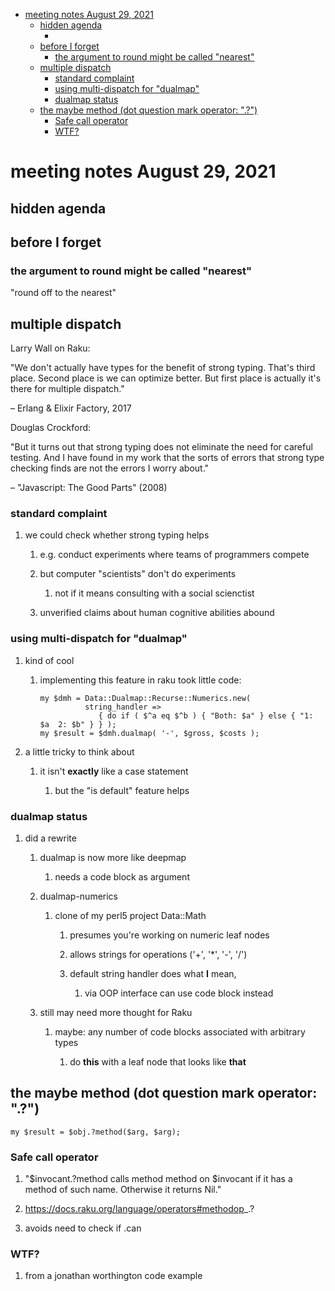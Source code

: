 - [meeting notes August 29, 2021](#org0e27a37)
  - [hidden agenda](#org7543139)
    - [](#org7b12aec)
  - [before I forget](#org10c6e6b)
    - [the argument to round might be called "nearest"](#org2a162e1)
  - [multiple dispatch](#org53a4c94)
    - [standard complaint](#org4028856)
    - [using multi-dispatch for "dualmap"](#org3209027)
    - [dualmap status](#org3955fd7)
  - [the maybe method (dot question mark operator: ".?")](#orgb552270)
    - [Safe call operator](#org22eeac5)
    - [WTF?](#orga0857b3)


<a id="org0e27a37"></a>

# meeting notes August 29, 2021


<a id="org7543139"></a>

## hidden agenda


<a id="org7b12aec"></a>

### 


<a id="org10c6e6b"></a>

## before I forget


<a id="org2a162e1"></a>

### the argument to round might be called "nearest"

"round off to the nearest"


<a id="org53a4c94"></a>

## multiple dispatch

Larry Wall on Raku:

"We don't actually have types for the benefit of strong typing. That's third place. Second place is we can optimize better. But first place is actually it's there for multiple dispatch."

&#x2013; Erlang & Elixir Factory, 2017

Douglas Crockford:

"But it turns out that strong typing does not eliminate the need for careful testing. And I have found in my work that the sorts of errors that strong type checking finds are not the errors I worry about."

&#x2013; "Javascript: The Good Parts" (2008)


<a id="org4028856"></a>

### standard complaint

1.  we could check whether strong typing helps

    1.  e.g. conduct experiments where teams of programmers compete
    
    2.  but computer "scientists" don't do experiments
    
        1.  not if it means consulting with a social scienctist
    
    3.  unverified claims about human cognitive abilities abound


<a id="org3209027"></a>

### using multi-dispatch for "dualmap"

1.  kind of cool

    1.  implementing this feature in raku took little code:
    
        ```perl6
        my $dmh = Data::Dualmap::Recurse::Numerics.new( 
                  string_handler => 
                     { do if ( $^a eq $^b ) { "Both: $a" } else { "1: $a  2: $b" } } );
        my $result = $dmh.dualmap( '-', $gross, $costs );
        ```

2.  a little tricky to think about

    1.  it isn't **exactly** like a case statement
    
        1.  but the "is default" feature helps


<a id="org3955fd7"></a>

### dualmap status

1.  did a rewrite

    1.  dualmap is now more like deepmap
    
        1.  needs a code block as argument
    
    2.  dualmap-numerics
    
        1.  clone of my perl5 project Data::Math
        
            1.  presumes you're working on numeric leaf nodes
            
            2.  allows strings for operations ('+', '\*', '-', '/')
            
            3.  default string handler does what **I** mean,
            
                1.  via OOP interface can use code block instead
    
    3.  still may need more thought for Raku
    
        1.  maybe: any number of code blocks associated with arbitrary types
        
            1.  do **this** with a leaf node that looks like **that**


<a id="orgb552270"></a>

## the maybe method (dot question mark operator: ".?")

```perl6
my $result = $obj.?method($arg, $arg);
```


<a id="org22eeac5"></a>

### Safe call operator

1.  "$invocant.?method calls method method on $invocant if it has a method of such name. Otherwise it returns Nil."

2.  <https://docs.raku.org/language/operators#methodop>\_.?

3.  avoids need to check if .can


<a id="orga0857b3"></a>

### WTF?

1.  from a jonathan worthington code example
